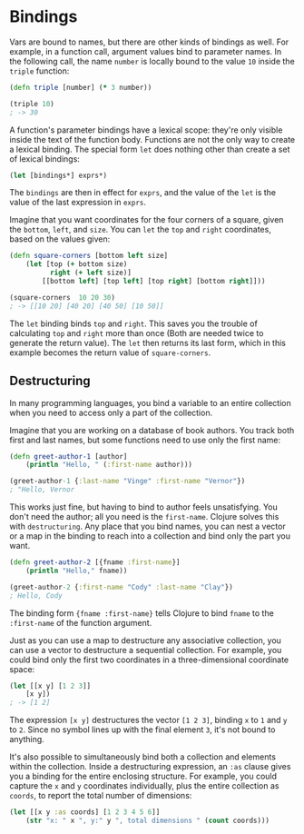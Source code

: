# Bindings

Vars are bound to names, but there are other kinds of bindings as well. For example, in a function call, argument values bind to parameter names. In the following call, the name `number` is locally bound to the value `10` inside the `triple` function:

```clj
(defn triple [number] (* 3 number))

(triple 10)
; -> 30
```

A function's parameter bindings have a lexical scope: they're only visible inside the text of the function body. Functions are not the only way to create a lexical binding. The special form `let` does nothing other than create a set of lexical bindings:

```clj
(let [bindings*] exprs*)
```

The `bindings` are then in effect for `exprs`, and the value of the `let` is the value of the last expression in `exprs`.

Imagine that you want coordinates for the four corners of a square, given the `bottom`, `left`, and `size`. You can `let` the `top` and `right` coordinates, based on the values given:

```clj
(defn square-corners [bottom left size]
    (let [top (+ bottom size)
          right (+ left size)]
        [[bottom left] [top left] [top right] [bottom right]]))

(square-corners  10 20 30)
; -> [[10 20] [40 20] [40 50] [10 50]]
```

The `let` binding binds `top` and `right`. This saves you the trouble of calculating `top` and `right` more than once (Both are needed twice to generate the return value). The `let` then returns its last form, which in this example becomes the return value of `square-corners`.

## Destructuring

In many programming languages, you bind a variable to an entire collection when you need to access only a part of the collection.

Imagine that you are working on a database of book authors. You track both first and last names, but some functions need to use only the first name:

```clj
(defn greet-author-1 [author]
    (println "Hello, " (:first-name author)))

(greet-author-1 {:last-name "Vinge" :first-name "Vernor"})
; "Hello, Vernor
```

This works just fine, but having to bind to author feels unsatisfying. You don't need the author; all you need is the `first-name`. Clojure solves this with `destructuring`. Any place that you bind names, you can nest a vector or a map in the binding to reach into a collection and bind only the part you want.

```clj
(defn greet-author-2 [{fname :first-name}]
    (println "Hello," fname))

(greet-author-2 {:first-name "Cody" :last-name "Clay"})
; Hello, Cody
```

The binding form `{fname :first-name}` tells Clojure to bind `fname` to the `:first-name` of the function argument.

Just as you can use a map to destructure any associative collection, you can use a vector to destructure a sequential collection. For example, you could bind only the first two coordinates in a three-dimensional coordinate space:

```clj
(let [[x y] [1 2 3]]
    [x y])
; -> [1 2]
```

The expression `[x y]` destructures the vector `[1 2 3]`, binding `x` to `1` and `y` to `2`. Since no symbol lines up with the final element `3`, it's not bound to anything.

It's also possible to simultaneously bind both a collection and elements within the collection. Inside a destructuring expression, an `:as` clause gives you a binding for the entire enclosing structure. For example, you could capture the `x` and `y` coordinates individually, plus the entire collection as `coords`, to report the total number of dimensions:

```clj
(let [[x y :as coords] [1 2 3 4 5 6]]
    (str "x: " x ", y:" y ", total dimensions " (count coords)))
```
